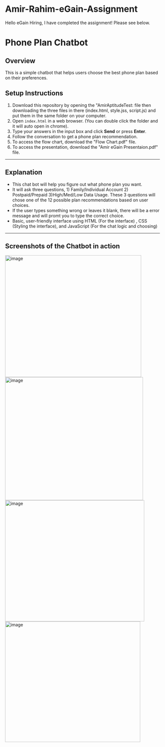 # Amir-Rahim-eGain-Assignment
Hello eGain Hiring, I have completed the assignment! Please see below.
# Phone Plan Chatbot

## Overview
This is a simple chatbot that helps users choose the best phone plan based on their preferences. 

## Setup Instructions
1. Download this repository by opening the "AmirAptitudeTest: file then downloading the three files in there (index.html, style.jss, script.js) and put them in the same folder on your computer. 
2. Open `index.html` in a web browser. (You can double click the folder and it will auto open in chrome).
3. Type your answers in the input box and click **Send** or press **Enter**.  
4. Follow the conversation to get a phone plan recommendation.
5. To access the flow chart, download the "Flow Chart.pdf" file.
6. To access the presentation, download the "Amir eGain Presentaion.pdf" file.

---

## Explanation

- This chat bot will help you figure out what phone plan you want. 
- It will ask three questions, 1) Family/Individual Account 2) Postpaid/Prepaid 3)High/Med/Low Data Usage. These 3 questions will chose one of the 12 possible plan recommendations based on user choices. 
- If the user types something wrong or leaves it blank, there will be a error message and will promt you to type the correct choice.
- Basic, user-friendly interface using HTML (For the interface) , CSS (Styling the interface), and JavaScript (For the chat logic and choosing) 

---

## Screenshots of the Chatbot in action

<img width="443" height="396" alt="image" src="https://github.com/user-attachments/assets/916c4798-68bb-4021-8e3e-d72f5a721fba" />

<img width="449" height="400" alt="image" src="https://github.com/user-attachments/assets/888782f0-3ab6-4c73-8e05-d01bc0b96074" />

<img width="453" height="394" alt="image" src="https://github.com/user-attachments/assets/cf4b12ae-444c-49b2-9242-9edc1d519312" />

<img width="440" height="392" alt="image" src="https://github.com/user-attachments/assets/42faf37d-0f40-4220-a9af-e82f0362641e" />


